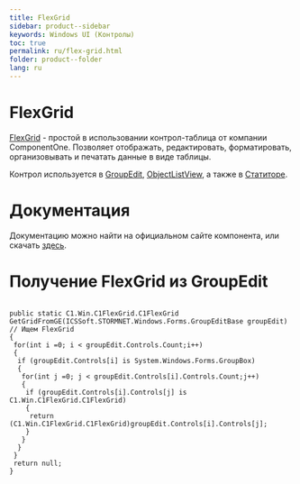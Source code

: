 ```yaml
---
title: FlexGrid
sidebar: product--sidebar
keywords: Windows UI (Контролы)
toc: true
permalink: ru/flex-grid.html
folder: product--folder
lang: ru
---
```


# FlexGrid
[FlexGrid](http://www.componentone.com/SuperProducts/FlexGridWinForms/) - простой в использовании контрол-таблица от компании ComponentOne. Позволяет отображать, редактировать, форматировать, организовывать и печатать данные в виде таблицы.

Контрол используется в [GroupEdit](group-edit.html), [ObjectListView](object-list-view.html), а также в [Статиторе](statitor.html).


# Документация
Документацию можно найти на официальном сайте компонента, или скачать [здесь](http://wiki.ics.perm.ru/GetFile.aspx?File=FlexGrid.rar&AsStreamAttachment=1&Provider=ScrewTurn.Wiki.Plugins.SqlServer.SqlServerFilesStorageProvider&IsPageAttachment=1&Page=FlexGrid&NoHit=1).

# Получение FlexGrid из GroupEdit
```

public static C1.Win.C1FlexGrid.C1FlexGrid GetGridFromGE(ICSSoft.STORMNET.Windows.Forms.GroupEditBase groupEdit)
// Ищем FlexGrid 
{
 for(int i =0; i < groupEdit.Controls.Count;i++)
 {
  if (groupEdit.Controls[i] is System.Windows.Forms.GroupBox)
  {
   for(int j =0; j < groupEdit.Controls[i].Controls.Count;j++)
   {
    if (groupEdit.Controls[i].Controls[j] is C1.Win.C1FlexGrid.C1FlexGrid)
    {
     return (C1.Win.C1FlexGrid.C1FlexGrid)groupEdit.Controls[i].Controls[j];
    }
   }
  }
 }
 return null;
}
```
